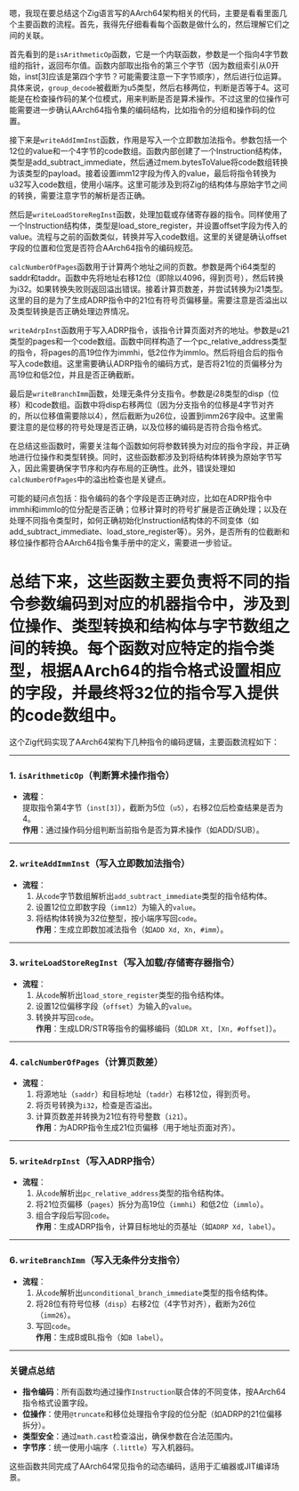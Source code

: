嗯，我现在要总结这个Zig语言写的AArch64架构相关的代码，主要是看看里面几个主要函数的流程。首先，我得先仔细看看每个函数是做什么的，然后理解它们之间的关联。

首先看到的是`isArithmeticOp`函数，它是一个内联函数，参数是一个指向4字节数组的指针，返回布尔值。函数内部取出指令的第三个字节（因为数组索引从0开始，inst[3]应该是第四个字节？可能需要注意一下字节顺序），然后进行位运算。具体来说，`group_decode`被截断为u5类型，然后右移两位，判断是否等于4。这可能是在检查操作码的某个位模式，用来判断是否是算术操作。不过这里的位操作可能需要进一步确认AArch64指令集的编码结构，比如指令的分组和操作码的位置。

接下来是`writeAddImmInst`函数，作用是写入一个立即数加法指令。参数包括一个12位的value和一个4字节的code数组。函数内部创建了一个Instruction结构体，类型是add_subtract_immediate，然后通过mem.bytesToValue将code数组转换为该类型的payload。接着设置imm12字段为传入的value，最后将指令转换为u32写入code数组，使用小端序。这里可能涉及到将Zig的结构体与原始字节之间的转换，需要注意字节的解析是否正确。

然后是`writeLoadStoreRegInst`函数，处理加载或存储寄存器的指令。同样使用了一个Instruction结构体，类型是load_store_register，并设置offset字段为传入的value。流程与之前的函数类似，转换并写入code数组。这里的关键是确认offset字段的位置和位宽是否符合AArch64指令的编码规范。

`calcNumberOfPages`函数用于计算两个地址之间的页数。参数是两个i64类型的saddr和taddr。函数中先将地址右移12位（即除以4096，得到页号），然后转换为i32。如果转换失败则返回溢出错误。接着计算页数差，并尝试转换为i21类型。这里的目的是为了生成ADRP指令中的21位有符号页偏移量。需要注意是否溢出以及类型转换是否正确处理边界情况。

`writeAdrpInst`函数用于写入ADRP指令，该指令计算页面对齐的地址。参数是u21类型的pages和一个code数组。函数中同样构造了一个pc_relative_address类型的指令，将pages的高19位作为immhi，低2位作为immlo。然后将组合后的指令写入code数组。这里需要确认ADRP指令的编码方式，是否将21位的页偏移分为高19位和低2位，并且是否正确截断。

最后是`writeBranchImm`函数，处理无条件分支指令。参数是i28类型的disp（位移）和code数组。函数中将disp右移两位（因为分支指令的位移是4字节对齐的，所以位移值需要除以4），然后截断为u26位，设置到imm26字段中。这里需要注意的是位移的符号处理是否正确，以及位移的编码是否符合指令格式。

在总结这些函数时，需要关注每个函数如何将参数转换为对应的指令字段，并正确地进行位操作和类型转换。同时，这些函数都涉及到将结构体转换为原始字节写入，因此需要确保字节序和内存布局的正确性。此外，错误处理如`calcNumberOfPages`中的溢出检查也是关键点。

可能的疑问点包括：指令编码的各个字段是否正确对应，比如在ADRP指令中immhi和immlo的位分配是否正确；位移计算时的符号扩展是否正确处理；以及在处理不同指令类型时，如何正确初始化Instruction结构体的不同变体（如add_subtract_immediate、load_store_register等）。另外，是否所有的位截断和移位操作都符合AArch64指令集手册中的定义，需要进一步验证。

总结下来，这些函数主要负责将不同的指令参数编码到对应的机器指令中，涉及到位操作、类型转换和结构体与字节数组之间的转换。每个函数对应特定的指令类型，根据AArch64的指令格式设置相应的字段，并最终将32位的指令写入提供的code数组中。
================================================
这个Zig代码实现了AArch64架构下几种指令的编码逻辑，主要函数流程如下：

---

### 1. **`isArithmeticOp`（判断算术操作指令）**
- **流程**：  
  提取指令第4字节（`inst[3]`），截断为5位（`u5`），右移2位后检查结果是否为4。  
  **作用**：通过操作码分组判断当前指令是否为算术操作（如ADD/SUB）。

---

### 2. **`writeAddImmInst`（写入立即数加法指令）**
- **流程**：  
  1. 从`code`字节数组解析出`add_subtract_immediate`类型的指令结构体。  
  2. 设置12位立即数字段（`imm12`）为输入的`value`。  
  3. 将结构体转换为32位整型，按小端序写回`code`。  
  **作用**：生成立即数加减法指令（如`ADD Xd, Xn, #imm`）。

---

### 3. **`writeLoadStoreRegInst`（写入加载/存储寄存器指令）**
- **流程**：  
  1. 从`code`解析出`load_store_register`类型的指令结构体。  
  2. 设置12位偏移字段（`offset`）为输入的`value`。  
  3. 转换并写回`code`。  
  **作用**：生成LDR/STR等指令的偏移编码（如`LDR Xt, [Xn, #offset]`）。

---

### 4. **`calcNumberOfPages`（计算页数差）**
- **流程**：  
  1. 将源地址（`saddr`）和目标地址（`taddr`）右移12位，得到页号。  
  2. 将页号转换为`i32`，检查是否溢出。  
  3. 计算页数差并转换为21位有符号整数（`i21`）。  
  **作用**：为ADRP指令生成21位页偏移（用于地址页面对齐）。

---

### 5. **`writeAdrpInst`（写入ADRP指令）**
- **流程**：  
  1. 从`code`解析出`pc_relative_address`类型的指令结构体。  
  2. 将21位页偏移（`pages`）拆分为高19位（`immhi`）和低2位（`immlo`）。  
  3. 组合字段后写回`code`。  
  **作用**：生成ADRP指令，计算目标地址的页基址（如`ADRP Xd, label`）。

---

### 6. **`writeBranchImm`（写入无条件分支指令）**
- **流程**：  
  1. 从`code`解析出`unconditional_branch_immediate`类型的指令结构体。  
  2. 将28位有符号位移（`disp`）右移2位（4字节对齐），截断为26位（`imm26`）。  
  3. 写回`code`。  
  **作用**：生成B或BL指令（如`B label`）。

---

### **关键点总结**
- **指令编码**：所有函数均通过操作`Instruction`联合体的不同变体，按AArch64指令格式设置字段。  
- **位操作**：使用`@truncate`和移位处理指令字段的位分配（如ADRP的21位偏移拆分）。  
- **类型安全**：通过`math.cast`检查溢出，确保参数在合法范围内。  
- **字节序**：统一使用小端序（`.little`）写入机器码。  

这些函数共同完成了AArch64常见指令的动态编码，适用于汇编器或JIT编译场景。